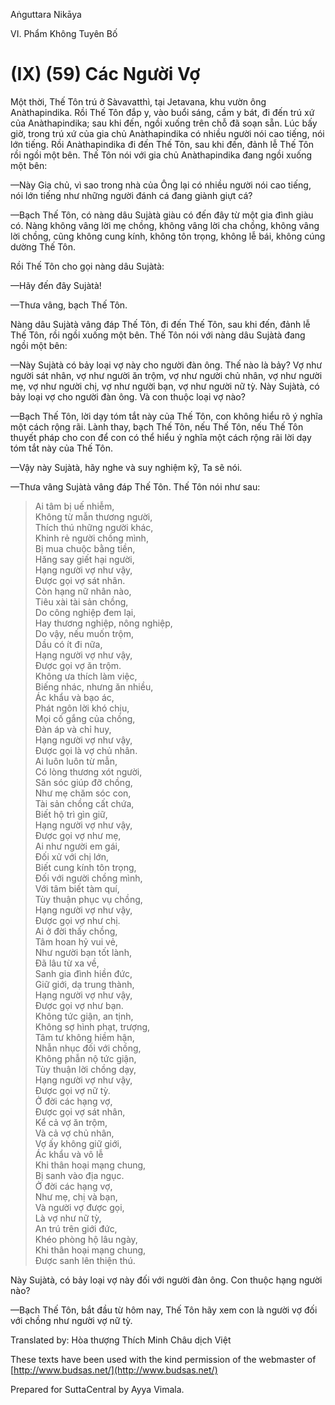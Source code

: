 Aṅguttara Nikāya

VI. Phẩm Không Tuyên Bố

# (IX) (59) Các Người Vợ

Một thời, Thế Tôn trú ở Sàvavatthì, tại Jetavana, khu vườn ông Anàthapindika. Rồi Thế Tôn đắp y, vào buổi sáng, cầm y bát, đi đến trú xứ của Anàthapindika; sau khi đến, ngồi xuống trên chỗ đã soạn sẵn. Lúc bấy giờ, trong trú xứ của gia chủ Anàthapindika có nhiều người nói cao tiếng, nói lớn tiếng. Rồi Anàthapindika đi đến Thế Tôn, sau khi đến, đảnh lễ Thế Tôn rồi ngồi một bên. Thế Tôn nói với gia chủ Anàthapindika đang ngồi xuống một bên:

—Này Gia chủ, vì sao trong nhà của Ông lại có nhiều người nói cao tiếng, nói lớn tiếng như những người đánh cá đang giành giựt cá?

—Bạch Thế Tôn, có nàng dâu Sujàtà giàu có đến đây từ một gia đình giàu có. Nàng không vâng lời mẹ chồng, không vâng lời cha chồng, không vâng lời chồng, cũng không cung kính, không tôn trọng, không lễ bái, không cúng dường Thế Tôn.

Rồi Thế Tôn cho gọi nàng dâu Sujàtà:

—Hãy đến đây Sujàtà!

—Thưa vâng, bạch Thế Tôn.

Nàng dâu Sujàtà vâng đáp Thế Tôn, đi đến Thế Tôn, sau khi đến, đảnh lễ Thế Tôn, rồi ngồi xuống một bên. Thế Tôn nói với nàng dâu Sujàtà đang ngồi một bên:

—Này Sujàtà có bảy loại vợ này cho người đàn ông. Thế nào là bảy? Vợ như người sát nhân, vợ như người ăn trộm, vợ như người chủ nhân, vợ như người mẹ, vợ như người chị, vợ như người bạn, vợ như người nữ tỳ. Này Sujàtà, có bảy loại vợ cho người đàn ông. Và con thuộc loại vợ nào?

—Bạch Thế Tôn, lời dạy tóm tắt này của Thế Tôn, con không hiểu rõ ý nghĩa một cách rộng rãi. Lành thay, bạch Thế Tôn, nếu Thế Tôn, nếu Thế Tôn thuyết pháp cho con để con có thể hiểu ý nghĩa một cách rộng rãi lời dạy tóm tắt này của Thế Tôn.

—Vậy này Sujàtà, hãy nghe và suy nghiệm kỹ, Ta sẽ nói.

—Thưa vâng Sujàtà vâng đáp Thế Tôn. Thế Tôn nói như sau:

> Ai tâm bị uế nhiễm,  
> Không từ mẫn thương người,  
> Thích thú những người khác,  
> Khinh rẻ người chồng mình,  
> Bị mua chuộc bằng tiền,  
> Hăng say giết hại người,  
> Hạng người vợ như vậy,  
> Ðược gọi vợ sát nhân.  
> Còn hạng nữ nhân nào,  
> Tiêu xài tài sản chồng,  
> Do công nghiệp đem lại,  
> Hay thương nghiệp, nông nghiệp,  
> Do vậy, nếu muốn trộm,  
> Dầu có ít đi nữa,  
> Hạng người vợ như vậy,  
> Ðược gọi vợ ăn trộm.  
> Không ưa thích làm việc,  
> Biếng nhác, nhưng ăn nhiều,  
> Ác khẩu và bạo ác,  
> Phát ngôn lời khó chịu,  
> Mọi cố gắng của chồng,  
> Ðàn áp và chỉ huy,  
> Hạng người vợ như vậy,  
> Ðược gọi là vợ chủ nhân.  
> Ai luôn luôn từ mẫn,  
> Có lòng thương xót người,  
> Săn sóc giúp đỡ chồng,  
> Như mẹ chăm sóc con,  
> Tài sản chồng cất chứa,  
> Biết hộ trì gìn giữ,  
> Hạng người vợ như vậy,  
> Ðược gọi vợ như mẹ,  
> Ai như người em gái,  
> Ðối xử với chị lớn,  
> Biết cung kính tôn trọng,  
> Ðối với người chồng mình,  
> Với tâm biết tàm quí,  
> Tùy thuận phục vụ chồng,  
> Hạng người vợ như vậy,  
> Ðược gọi vợ như chị.  
> Ai ở đời thấy chồng,  
> Tâm hoan hỷ vui vẻ,  
> Như người bạn tốt lành,  
> Ðã lâu từ xa về,  
> Sanh gia đình hiền đức,  
> Giữ giới, dạ trung thành,  
> Hạng người vợ như vậy,  
> Ðược gọi vợ như bạn.  
> Không tức giận, an tịnh,  
> Không sợ hình phạt, trượng,  
> Tâm tư không hiềm hận,  
> Nhẫn nhục đối với chồng,  
> Không phẫn nộ tức giận,  
> Tùy thuận lời chồng dạy,  
> Hạng người vợ như vậy,  
> Ðược gọi vợ nữ tỳ.  
> Ở đời các hạng vợ,  
> Ðược gọi vợ sát nhân,  
> Kể cả vợ ăn trộm,  
> Và cả vợ chủ nhân,  
> Vợ ấy không giữ giới,  
> Ác khẩu và vô lễ  
> Khi thân hoại mạng chung,  
> Bị sanh vào địa ngục.  
> Ở đời các hạng vợ,  
> Như mẹ, chị và bạn,  
> Và người vợ được gọi,  
> Là vợ như nữ tỳ,  
> An trú trên giới đức,  
> Khéo phòng hộ lâu ngày,  
> Khi thân hoại mạng chung,  
> Ðược sanh lên thiện thú.

Này Sujàtà, có bảy loại vợ này đối với người đàn ông. Con thuộc hạng người nào?

—Bạch Thế Tôn, bắt đầu từ hôm nay, Thế Tôn hãy xem con là người vợ đối với chồng như người vợ nữ tỳ.

Translated by: Hòa thượng Thích Minh Châu dịch Việt

These texts have been used with the kind permission of the webmaster of [http://www.budsas.net/](http://www.budsas.net/)

Prepared for SuttaCentral by Ayya Vimala.